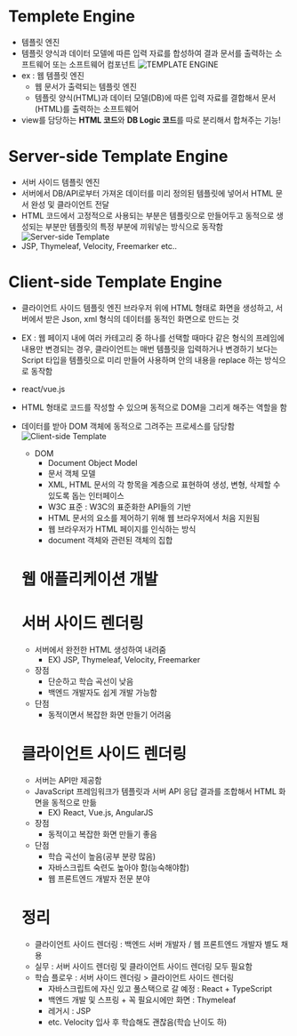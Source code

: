 # Templete Engine
- 템플릿 엔진
- 템플릿 양식과 데이터 모델에 따른 입력 자료를 합성하여 결과 문서를 출력하는 소프트웨어 또는 소프트웨어 컴포넌트
![TEMPLATE ENGINE](https://github.com/7ahyeon/mlog-study/assets/107123698/5f1e07f8-6274-47b5-b189-089e4da39ea8)
- ex : 웹 템플릿 엔진
  - 웹 문서가 출력되는 템플릿 엔진
  - 템플릿 양식(HTML)과 데이터 모델(DB)에 따른 입력 자료를 결합해서 문서(HTML)를 출력하는 소프트웨어
- view를 담당하는 **HTML 코드**와 **DB Logic 코드**를 따로 분리해서 합쳐주는 기능!

# Server-side Template Engine
- 서버 사이드 템플릿 엔진
- 서버에서 DB/API로부터 가져온 데이터를 미리 정의된 템플릿에 넣어서 HTML 문서 완성 및 클라이언트 전달
- HTML 코드에서 고정적으로 사용되는 부분은 템플릿으로 만들어두고 동적으로 생성되는 부분만 템플릿의 특정 부분에 끼워넣는 방식으로 동작함
![Server-side Template](https://github.com/7ahyeon/mlog-study/assets/107123698/d79f9c4c-ba41-4179-bc4a-56aa46b4ac76)
- JSP, Thymeleaf, Velocity, Freemarker etc..

# Client-side Template Engine
- 클라이언트 사이드 템플릿 엔진
  브라우저 위에 HTML 형태로 화면을 생성하고, 서버에서 받은 Json, xml 형식의 데이터를 동적인 화면으로 만드는 것
- EX : 웹 페이지 내에 여러 카테고리 중 하나를 선택할 때마다 같은 형식의 프레임에 내용만 변경되는 경우, 클라이언트는 매번 템플릿을 입력하거나 변경하기 보다는 Script 타입을 템플릿으로 미리 만들어 사용하며 안의 내용을 replace 하는 방식으로 동작함
- react/vue.js
- HTML 형태로 코드를 작성할 수 있으며 동적으로 DOM을 그리게 해주는 역할을 함
- 데이터를 받아 DOM 객체에 동적으로 그려주는 프로세스를 담당함
![Client-side Template](https://github.com/7ahyeon/mlog-study/assets/107123698/697ed809-d343-4157-b776-d9893c2592a3)
  - DOM
    - Document Object Model
    - 문서 객체 모델
    - XML, HTML 문서의 각 항목을 계층으로 표현하여 생성, 변형, 삭제할 수 있도록 돕는 인터페이스
    - W3C 표준 : W3C의 표준화한 API들의 기반
    - HTML 문서의 요소를 제어하기 위해 웹 브라우저에서 처음 지원됨
    - 웹 브라우저가 HTML 페이지를 인식하는 방식
    - document 객체와 관련된 객체의 집합

  # 웹 애플리케이션 개발
  # 서버 사이드 렌더링
  - 서버에서 완전한 HTML 생성하여 내려줌
    - EX) JSP, Thymeleaf, Velocity, Freemarker
  - 장점
    - 단순하고 학습 곡선이 낮음
    - 백엔드 개발자도 쉽게 개발 가능함
  - 단점
    - 동적이면서 복잡한 화면 만들기 어려움
  # 클라이언트 사이드 렌더링
  - 서버는 API만 제공함
  - JavaScript 프레임워크가 템플릿과 서버 API 응답 결과를 조합해서 HTML 화면을 동적으로 만듦
    - EX) React, Vue.js, AngularJS
  - 장점
    - 동적이고 복잡한 화면 만들기 좋음
  - 단점
    - 학습 곡선이 높음(공부 분량 많음)
    - 자바스크립트 숙련도 높아야 함(능숙해야함)
    - 웹 프론트엔드 개발자 전문 분야
  # 정리
  - 클라이언트 사이드 렌더링 : 백엔드 서버 개발자 / 웹 프론트엔드 개발자 별도 채용
  - 실무 : 서버 사이드 렌더링 및 클라이언트 사이드 렌더링 모두 필요함
  - 학습 플로우 : 서버 사이드 렌더링 > 클라이언트 사이드 렌더링
    - 자바스크립트에 자신 있고 풀스택으로 갈 예정 : React + TypeScript
    - 백엔드 개발 및 스프링 + 꼭 필요시에만 화면 : Thymeleaf
    - 레거시 : JSP
    - etc. Velocity 입사 후 학습해도 괜찮음(학습 난이도 하)
